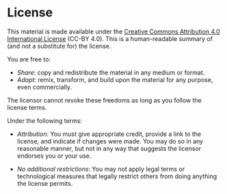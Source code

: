 # License

This material is made available under the [Creative Commons Attribution 4.0 International License](https://creativecommons.org/licenses/by/4.0/legalcode) (CC-BY 4.0). This is a human-readable summary of (and not a substitute for) the license.

You are free to:

- *Share*: copy and redistribute the material in any medium or format.
- *Adapt*: remix, transform, and build upon the material for any purpose, even commercially.

The licensor cannot revoke these freedoms as long as you follow the license terms.

Under the following terms:

- *Attribution*: You must give appropriate credit, provide a link to the license, and indicate if changes were made. You may do so in any reasonable manner, but not in any way that suggests the licensor endorses you or your use.

- *No additional restrictions*: You may not apply legal terms or technological measures that legally restrict others from doing anything the license permits.
